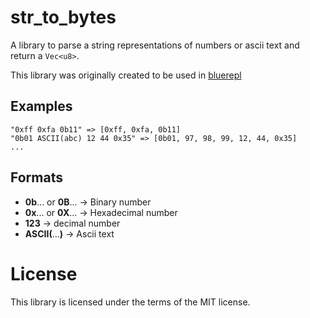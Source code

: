 # str_to_bytes

A library to parse a string representations of numbers or ascii text and return a ```Vec<u8>```.

This library was originally created to be used in [bluerepl](https://github.com/Yohannfra/bluerepl)

## Examples

```
"0xff 0xfa 0b11" => [0xff, 0xfa, 0b11]
"0b01 ASCII(abc) 12 44 0x35" => [0b01, 97, 98, 99, 12, 44, 0x35]
...
```

## Formats

- **0b**... or **0B**... -> Binary number
- **0x**... or **0X**... -> Hexadecimal number
- **123** -> decimal number
- **ASCII(**...**)** -> Ascii text

# License

This library is licensed under the terms of the MIT license.
